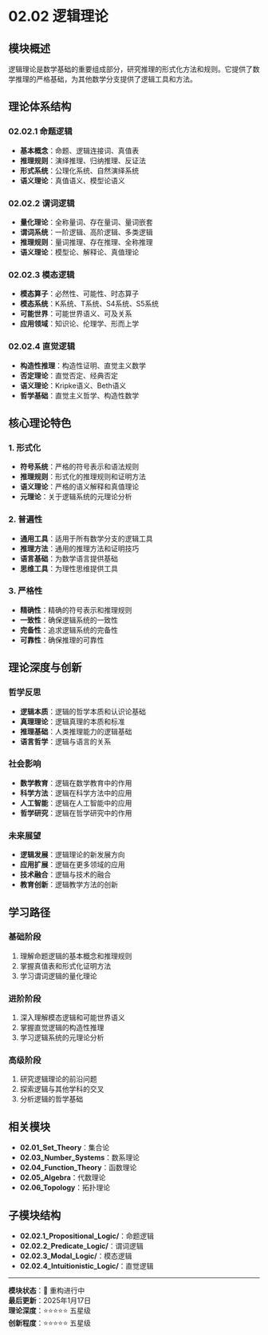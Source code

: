 # 02.02 逻辑理论

## 模块概述

逻辑理论是数学基础的重要组成部分，研究推理的形式化方法和规则。它提供了数学推理的严格基础，为其他数学分支提供了逻辑工具和方法。

## 理论体系结构

### 02.02.1 命题逻辑

- **基本概念**：命题、逻辑连接词、真值表
- **推理规则**：演绎推理、归纳推理、反证法
- **形式系统**：公理化系统、自然演绎系统
- **语义理论**：真值语义、模型论语义

### 02.02.2 谓词逻辑

- **量化理论**：全称量词、存在量词、量词嵌套
- **谓词系统**：一阶逻辑、高阶逻辑、多类逻辑
- **推理规则**：量词推理、存在推理、全称推理
- **语义理论**：模型论、解释论、真值理论

### 02.02.3 模态逻辑

- **模态算子**：必然性、可能性、时态算子
- **模态系统**：K系统、T系统、S4系统、S5系统
- **可能世界**：可能世界语义、可及关系
- **应用领域**：知识论、伦理学、形而上学

### 02.02.4 直觉逻辑

- **构造性推理**：构造性证明、直觉主义数学
- **否定理论**：直觉否定、经典否定
- **语义理论**：Kripke语义、Beth语义
- **哲学基础**：直觉主义哲学、构造性数学

## 核心理论特色

### 1. 形式化

- **符号系统**：严格的符号表示和语法规则
- **推理规则**：形式化的推理规则和证明方法
- **语义理论**：严格的语义解释和真值理论
- **元理论**：关于逻辑系统的元理论分析

### 2. 普遍性

- **通用工具**：适用于所有数学分支的逻辑工具
- **推理方法**：通用的推理方法和证明技巧
- **语言基础**：为数学语言提供基础
- **思维工具**：为理性思维提供工具

### 3. 严格性

- **精确性**：精确的符号表示和推理规则
- **一致性**：确保逻辑系统的一致性
- **完备性**：追求逻辑系统的完备性
- **可靠性**：确保推理的可靠性

## 理论深度与创新

### 哲学反思

- **逻辑本质**：逻辑的哲学本质和认识论基础
- **真理理论**：逻辑真理的本质和标准
- **推理基础**：人类推理能力的逻辑基础
- **语言哲学**：逻辑与语言的关系

### 社会影响

- **数学教育**：逻辑在数学教育中的作用
- **科学方法**：逻辑在科学方法中的应用
- **人工智能**：逻辑在人工智能中的应用
- **哲学研究**：逻辑在哲学研究中的作用

### 未来展望

- **逻辑发展**：逻辑理论的新发展方向
- **应用扩展**：逻辑在更多领域的应用
- **技术融合**：逻辑与技术的融合
- **教育创新**：逻辑教学方法的创新

## 学习路径

### 基础阶段

1. 理解命题逻辑的基本概念和推理规则
2. 掌握真值表和形式化证明方法
3. 学习谓词逻辑的量化理论

### 进阶阶段

1. 深入理解模态逻辑和可能世界语义
2. 掌握直觉逻辑的构造性推理
3. 学习逻辑系统的元理论分析

### 高级阶段

1. 研究逻辑理论的前沿问题
2. 探索逻辑与其他学科的交叉
3. 分析逻辑的哲学基础

## 相关模块

- **02.01_Set_Theory**：集合论
- **02.03_Number_Systems**：数系理论
- **02.04_Function_Theory**：函数理论
- **02.05_Algebra**：代数理论
- **02.06_Topology**：拓扑理论

## 子模块结构

- **02.02.1_Propositional_Logic/**：命题逻辑
- **02.02.2_Predicate_Logic/**：谓词逻辑
- **02.02.3_Modal_Logic/**：模态逻辑
- **02.02.4_Intuitionistic_Logic/**：直觉逻辑

---

**模块状态**：🚧 重构进行中  
**最后更新**：2025年1月17日  
**理论深度**：⭐⭐⭐⭐⭐ 五星级  
**创新程度**：⭐⭐⭐⭐⭐ 五星级
